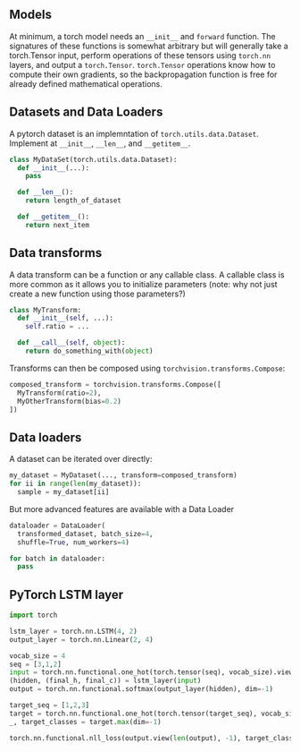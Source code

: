 ## Models

At minimum, a torch model needs an `__init__` and `forward` function. The signatures of these functions is somewhat arbitrary but will generally take a torch.Tensor input, perform operations of these tensors using `torch.nn` layers, and output a `torch.Tensor`. `torch.Tensor` operations know how to compute their own gradients, so the backpropagation function is free for already defined mathematical operations.

## Datasets and Data Loaders

A pytorch dataset is an implemntation of `torch.utils.data.Dataset`. Implement at `__init__`, `__len__`, and `__getitem__`.

```py
class MyDataSet(torch.utils.data.Dataset):
  def __init__(...):
    pass

  def __len__():
    return length_of_dataset

  def __getitem__():
    return next_item
```

## Data transforms

A data transform can be a function or any callable class. A callable class is more common as it allows you to initialize parameters (note: why not just create a new function using those parameters?)

```py
class MyTransform:
  def __init__(self, ...):
    self.ratio = ...

  def __call__(self, object):
    return do_something_with(object)
```

Transforms can then be composed using `torchvision.transforms.Compose`:

```py
composed_transform = torchvision.transforms.Compose([
  MyTransform(ratio=2),
  MyOtherTransform(bias=0.2)
])
```

## Data loaders

A dataset can be iterated over directly:

```py
my_dataset = MyDataset(..., transform=composed_transform)
for ii in range(len(my_dataset)):
  sample = my_dataset[ii]
```

But more advanced features are available with a Data Loader

```py
dataloader = DataLoader(
  transformed_dataset, batch_size=4,
  shuffle=True, num_workers=4)

for batch in dataloader:
  pass
```

## PyTorch LSTM layer

```py
import torch

lstm_layer = torch.nn.LSTM(4, 2)
output_layer = torch.nn.Linear(2, 4)

vocab_size = 4
seq = [3,1,2]
input = torch.nn.functional.one_hot(torch.tensor(seq), vocab_size).view(len(seq), 1, -1).float()
(hidden, (final_h, final_c)) = lstm_layer(input)
output = torch.nn.functional.softmax(output_layer(hidden), dim=-1)

target_seq = [1,2,3]
target = torch.nn.functional.one_hot(torch.tensor(target_seq), vocab_size).view(len(target_seq), 1, -1).float()
_, target_classes = target.max(dim=-1)

torch.nn.functional.nll_loss(output.view(len(output), -1), target_classes)

```
